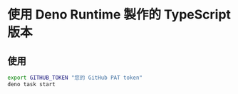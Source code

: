 # 使用 Deno Runtime 製作的 TypeScript 版本

## 使用

```bash
export GITHUB_TOKEN "您的 GitHub PAT token"
deno task start
```

